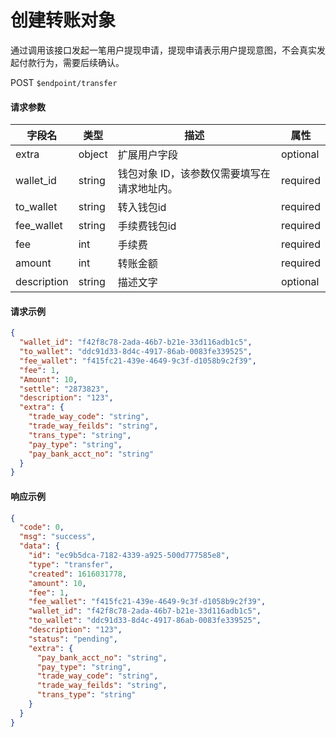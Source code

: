 # 创建转账对象

通过调用该接口发起一笔用户提现申请，提现申请表示用户提现意图，不会真实发起付款行为，需要后续确认。

POST `$endpoint/transfer`

#### 请求参数

| 字段名         | 类型        | 描述                                                         | 属性          |
| -------------- | ----------- | ------------------------------------------------------------ | ------------- |
| extra       | object    | 扩展用户字段                       |optional|
| wallet_id   | string | 钱包对象 ID，该参数仅需要填写在请求地址内。 |required|
| to_wallet   | string    | 转入钱包id                         |required|
| fee_wallet   | string    | 手续费钱包id                         |required|
| fee   | int    | 手续费                         |required|
| amount   | int    | 转账金额                         |required|
| description | string    | 描述文字                           |optional|


#### 请求示例
```json
{
  "wallet_id": "f42f8c78-2ada-46b7-b21e-33d116adb1c5",
  "to_wallet": "ddc91d33-8d4c-4917-86ab-0083fe339525",
  "fee_wallet": "f415fc21-439e-4649-9c3f-d1058b9c2f39",
  "fee": 1,
  "Amount": 10,
  "settle": "2873823",
  "description": "123",
  "extra": {
    "trade_way_code": "string",
    "trade_way_feilds": "string",
    "trans_type": "string",
    "pay_type": "string",
    "pay_bank_acct_no": "string"
  }
}
```

#### 响应示例
```json
{
  "code": 0,
  "msg": "success",
  "data": {
    "id": "ec9b5dca-7182-4339-a925-500d777585e8",
    "type": "transfer",
    "created": 1616031778,
    "amount": 10,
    "fee": 1,
    "fee_wallet": "f415fc21-439e-4649-9c3f-d1058b9c2f39",
    "wallet_id": "f42f8c78-2ada-46b7-b21e-33d116adb1c5",
    "to_wallet": "ddc91d33-8d4c-4917-86ab-0083fe339525",
    "description": "123",
    "status": "pending",
    "extra": {
      "pay_bank_acct_no": "string",
      "pay_type": "string",
      "trade_way_code": "string",
      "trade_way_feilds": "string",
      "trans_type": "string"
    }
  }
}
```

